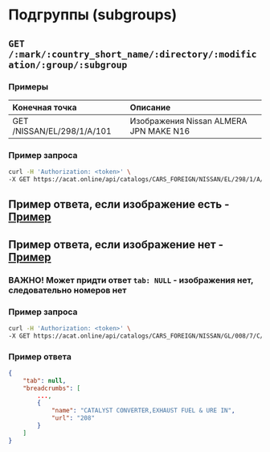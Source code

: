 # Подгруппы (subgroups)

## `GET /:mark/:country_short_name/:directory/:modification/:group/:subgroup`

### Примеры

| Конечная точка | Описание |
| :---- | :--------------- |
| GET /NISSAN/EL/298/1/A/101 | Изображения Nissan ALMERA JPN MAKE N16 |

### Пример запроса

```bash
curl -H 'Authorization: <token>' \
-X GET https://acat.online/api/catalogs/CARS_FOREIGN/NISSAN/EL/298/1/A/101
```

## Пример ответа, если изображение есть - [Пример](/nissan_infiniti/7_numbers.md#Пример-ответа-частичный)
## Пример ответа, если изображение нет - [Пример](/nissan_infiniti/6_tabs.md#Пример-ответа)

### ВАЖНО! Может придти ответ `tab: NULL` - изображения нет, следовательно номеров нет
### Пример запроса

```bash
curl -H 'Authorization: <token>' \
-X GET https://acat.online/api/catalogs/CARS_FOREIGN/NISSAN/GL/008/7/C/208
```

### Пример ответа

```json
{
    "tab": null,
    "breadcrumbs": [
        ...,
        {
            "name": "CATALYST CONVERTER,EXHAUST FUEL & URE IN",
            "url": "208"
        }
    ]
}
```